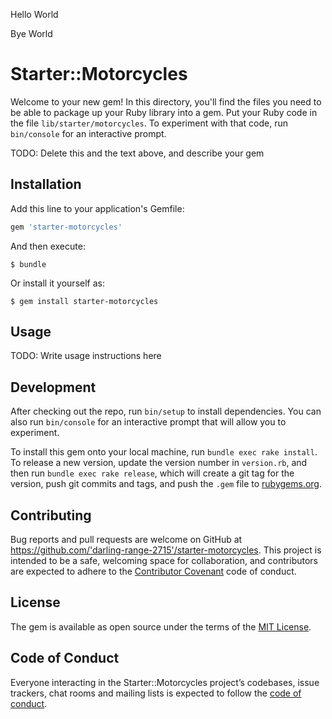Hello World

Bye World

# Starter::Motorcycles

Welcome to your new gem! In this directory, you'll find the files you need to be able to package up your Ruby library into a gem. Put your Ruby code in the file `lib/starter/motorcycles`. To experiment with that code, run `bin/console` for an interactive prompt.

TODO: Delete this and the text above, and describe your gem

## Installation

Add this line to your application's Gemfile:

```ruby
gem 'starter-motorcycles'
```

And then execute:

    $ bundle

Or install it yourself as:

    $ gem install starter-motorcycles

## Usage

TODO: Write usage instructions here

## Development

After checking out the repo, run `bin/setup` to install dependencies. You can also run `bin/console` for an interactive prompt that will allow you to experiment.

To install this gem onto your local machine, run `bundle exec rake install`. To release a new version, update the version number in `version.rb`, and then run `bundle exec rake release`, which will create a git tag for the version, push git commits and tags, and push the `.gem` file to [rubygems.org](https://rubygems.org).

## Contributing

Bug reports and pull requests are welcome on GitHub at https://github.com/'darling-range-2715'/starter-motorcycles. This project is intended to be a safe, welcoming space for collaboration, and contributors are expected to adhere to the [Contributor Covenant](http://contributor-covenant.org) code of conduct.

## License

The gem is available as open source under the terms of the [MIT License](https://opensource.org/licenses/MIT).

## Code of Conduct

Everyone interacting in the Starter::Motorcycles project’s codebases, issue trackers, chat rooms and mailing lists is expected to follow the [code of conduct](https://github.com/'darling-range-2715'/starter-motorcycles/blob/master/CODE_OF_CONDUCT.md).

